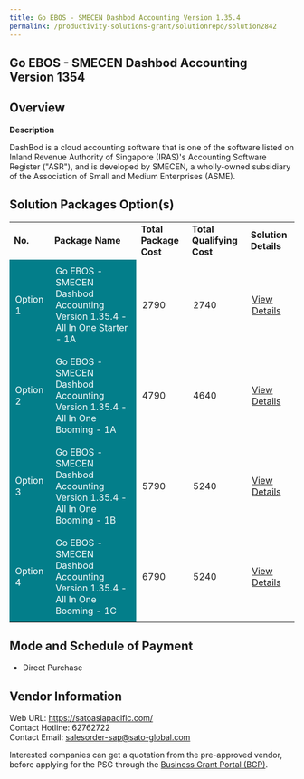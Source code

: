 ```yaml
---
title: Go EBOS - SMECEN Dashbod Accounting Version 1.35.4
permalink: /productivity-solutions-grant/solutionrepo/solution2842
---
```


## Go EBOS - SMECEN Dashbod Accounting Version 1354

## Overview

**Description**

DashBod is a cloud accounting software that is one of the software listed on Inland Revenue Authority of Singapore (IRAS)'s Accounting Software Register ("ASR"), and is developed by SMECEN, a wholly-owned subsidiary of the Association of Small and Medium Enterprises (ASME).

## Solution Packages Option(s)

<table>
<tr>
<td><b>No.</b></td>
<td><b>Package Name</b></td>
<td><b>Total Package Cost</b></td>
<td><b>Total Qualifying Cost</b></td>
<td><b>Solution Details</b></td>
</tr>
<tr>
<td style='padding: 10px; background-color: #037E8A; color: #FFFFFF;'>Option 1</td>
<td style='padding: 10px; background-color: #037E8A; color: #FFFFFF;'>Go EBOS - SMECEN Dashbod Accounting Version 1.35.4 - All In One Starter - 1A</td>
<td style='padding: 10px;'>2790</td>
<td style='padding: 10px;'>2740</td>
<td style='padding: 10px;'><a href='https://www.gobusiness.gov.sg/images/psg/EBOS_-_SMECEN_20210105_Desensitised_Annex_3_Part_1.pdf' target='_blank'>View Details</a></td>
</tr>
<tr>
<td style='padding: 10px; background-color: #037E8A; color: #FFFFFF;'>Option 2</td>
<td style='padding: 10px; background-color: #037E8A; color: #FFFFFF;'>Go EBOS - SMECEN Dashbod Accounting Version 1.35.4 - All In One Booming - 1A</td>
<td style='padding: 10px;'>4790</td>
<td style='padding: 10px;'>4640</td>
<td style='padding: 10px;'><a href='https://www.gobusiness.gov.sg/images/psg/EBOS_-_SMECEN_20210105_Desensitised_Annex_3_Part_2.pdf' target='_blank'>View Details</a></td>
</tr>
<tr>
<td style='padding: 10px; background-color: #037E8A; color: #FFFFFF;'>Option 3</td>
<td style='padding: 10px; background-color: #037E8A; color: #FFFFFF;'>Go EBOS - SMECEN Dashbod Accounting Version 1.35.4 - All In One Booming - 1B</td>
<td style='padding: 10px;'>5790</td>
<td style='padding: 10px;'>5240</td>
<td style='padding: 10px;'><a href='https://www.gobusiness.gov.sg/images/psg/EBOS_-_SMECEN_20210105_Desensitised_Annex_3_Part_34.pdf' target='_blank'>View Details</a></td>
</tr>
<tr>
<td style='padding: 10px; background-color: #037E8A; color: #FFFFFF;'>Option 4</td>
<td style='padding: 10px; background-color: #037E8A; color: #FFFFFF;'>Go EBOS - SMECEN Dashbod Accounting Version 1.35.4 - All In One Booming - 1C</td>
<td style='padding: 10px;'>6790</td>
<td style='padding: 10px;'>5240</td>
<td style='padding: 10px;'><a href='https://www.gobusiness.gov.sg/images/psg/EBOS_-_SMECEN_20210105_Desensitised_Annex_3_Part_56.pdf' target='_blank'>View Details</a></td>
</tr>
</table>

## Mode and Schedule of Payment

 - Direct Purchase

## Vendor Information

 Web URL: https://satoasiapacific.com/ <br>Contact Hotline: 62762722 <br>Contact Email: salesorder-sap@sato-global.com <br>

Interested companies can get a quotation from the pre-approved vendor, before applying for the PSG through the <a href='https://www.businessgrants.gov.sg/' target='_blank' rel='noopener'>Business Grant Portal (BGP)</a>.

<script src="/jquery/resize-tables.js"></script>
